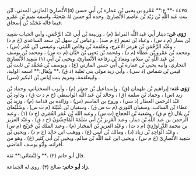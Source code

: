 ٤٤٧٥ -** ع:** عَمْرو بن يحيى بْن عمارة بْن أَبي حسن (٥)الأَنْصارِيّ المازني المدني، ابْن بنت عَبد اللَّهِ بْن زَيْد بْن عاصم الأَنْصارِيّ. وجده أَبُو حسن لهُ صُحبَةٌ، واسمه تميم بْن عَمْرو فيما قاله مُحَمَّد بْن إسحاق.

**رَوَى عَن:** دينار أَبِي عَبد اللَّه القراظ (م) ، وربيعة بْن أَبي عَبْد الرَّحْمَنِ، وأبي الحباب سَعِيد بْن يسار (م د س) ، وعباد بْن تميم (خ م صد) ، وعباس بْن سهل بْن سعد الساعدي (خ م د) ، وعَبْد الرَّحْمَنِ بْن هرمز الأعرج، وعلقمة بْن وقاص الليثي، وعيسى ابْن عُمَر (س) ، ومحمد بْن عَمْرو بْن عطاء (م د) ، ومُحمد بْن يَحيى بْن حَبَّان (م ت س) ، ومحمد بْن يوسف بْن عَبد اللَّهِ بْن سلام، ومعاذ بْن رفاعة الأَنْصارِيّ، ويحيى بْن أَبي (١) سَعِيد الأَنْصارِيّ النجاري، وأبيه يحيى بْن عمارة بْن أَبي حسن المازني (ع) ، ويوسف بْن مُحَمَّد بْن ثابت بْن قيس بْن شماس (د سي) ، وأبي زيد مولى بني ثعلبة (د ق) ،** ويُقال:** اسمه الوليد، وابيعلقمة، ومريم بنت إياس بْن البكير (سي) .

**رَوَى عَنه:** إبراهيم بْن طهمان (ق) ، وإسماعيل بْن جعفر (م) ، وأيوب السختياني، وحماد بْن زيد (س) ، وحماد بْن سلمة (ق) ، وخالد بْن عَبد اللَّه الواسطي (خ م د ت ق) ، وداود بْن عَبْد الرحمن العطار (د سي) ، وروح بن القاسم (س) ، وزائدة بن قدامة (م) ، وزيد بْن عطاء بْن السائب، وسفيان الثوري (م ت س ق) ، وسفيان بْن عُيَيْنَة (م ت س) ، وسُلَيْمان بْن بلال (خ م ق) ، وشعبة بْن الحجاج (ت س) ، وعبد الله بْن عُمَر العُمَري (خ د) (١) ، وعبد الرحمن بن عَبد اللَّهِ بْن دينار، وعبد الْعَزِيزِ بْنُ أَبي سَلَمَةَ الْمَاجِشُونُ (خ د ق) ، وعَبْد العزيز بن محمد الدَّراوَرْدِيّ (م د ت) ، وعَبْد العزيز بْن المختار (م) ، وعبد الملك بْن جُرَيْج (م س) ، وعَبْد الْوَاحِدِ بْن زياد (د) ، ومالك بْن أنس (ع) ، ووهيب ابن خالد (خ م د) ، ويحيى بْن سَعِيد الأَنْصارِيّ (خ م س) ، ويحيى ابن عَبد اللَّه بْن سالم، ويحيى بْن أَبي كثير (خ) ، وهو من أقرانه، وأَبُو يوسف القاضي.

قال أبو حاتم (٢) ،** والنَّسَائي:** ثقة.

**زاد أبو حاتم:** صالح (٣) .روى له الجماعة.